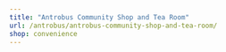 ```yaml
---
title: "Antrobus Community Shop and Tea Room"
url: /antrobus/antrobus-community-shop-and-tea-room/
shop: convenience
---
```


